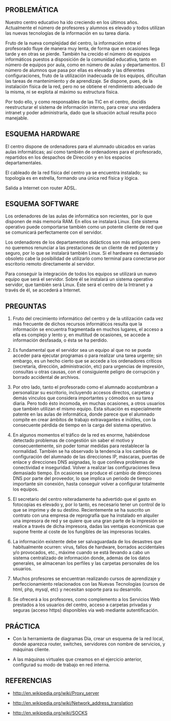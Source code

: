 PROBLEMÁTICA
------------

Nuestro centro educativo ha ido creciendo en los últimos años. Actualmente el número de profesores y alumnos es elevado y todos utilizan las nuevas tecnologías de la información en su tarea diaria.

Fruto de la nueva complejidad del centro, la información entre el profesorado fluye de manera muy lenta, de forma que en ocasiones llega tarde y en otras se pierde. También ha crecido el número de equipos informáticos puestos a disposición de la comunidad educativa, tanto en número de equipos por aula, como en número de aulas y departamentos. El número de alumnos que pasa por ellas es elevado y las diferentes configuraciones, fruto de la utilización inadecuada de los equipos, dificultan las tareas de mantenimiento y de aprendizaje. Se dispone, pues, de la instalación física de la red, pero no se obtiene el rendimiento adecuado de la misma, ni se explota al máximo su estructura física.

Por todo ello, y como responsables de las TIC en el centro, decidís reestructurar el sistema de información interno, para crear una verdadera intranet y poder administrarla, dado que la situación actual resulta poco manejable.





ESQUEMA HARDWARE
----------------

El centro dispone de ordenadores para el alumnado ubicados en varias aulas informáticas; así como también de ordenadores para el profesorado, repartidos en los despachos de Dirección y en los espacios departamentales.

El cableado de la red física del centro ya se encuentra instalado; su topología es en estrella, formando una única red física y lógica.

Salida a Internet con router ADSL.





ESQUEMA SOFTWARE
----------------

Los ordenadores de las aulas de informática son recientes, por lo que disponen de más memoria RAM. En ellos se instalará Linux. Este sistema operativo puede comportarse también como un potente cliente de red que se comunicará perfectamente con el servidor.

Los ordenadores de los departamentos didácticos son más antiguos pero no queremos renunciar a las prestaciones de un cliente de red potente y seguro, por lo que se instalará también Linux. Si el hardware es demasiado obsoleto cabe la posibilidad de utilizarlo como terminal para conectarse por escritorio remoto directamente al servidor.

Para conseguir la integración de todos los equipos se utilizará un nuevo equipo que será el servidor. Sobre él se instalará un sistema operativo servidor, que también será Linux. Éste será el centro de la Intranet y a través de él, se accederá a Internet. 





PREGUNTAS
---------

  1. Fruto del crecimiento informático del centro y de la utilización cada vez más frecuente de dichos recursos informáticos resulta que la información se encuentra fragmentada en muchos lugares, el acceso a ella es complejo y lento y, en multitud de ocasiones, se accede a información desfasada, o ésta se ha perdido.

  2. Es fundamental que el servidor sea un equipo al que no se pueda acceder para ejecutar programas o para realizar una tarea urgente; sin embargo, es un hecho cierto que se accede a los ordenadores críticos (secretaría, dirección, administración, etc) para urgencias de impresión, consultas u otras causas, con el consiguiente peligro de corrupción y borrado accidental de archivos.

  3. Por otro lado, tanto el profesorado como el alumnado acostumbran a personalizar su escritorio, incluyendo accesos directos, carpetas y demás vínculos que considera importantes y cómodos en su tarea diaria. Pero todo ésto incomoda, en muchas ocasiones, a otros usuarios que también utilizan el mismo equipo. Esta situación es especialmente patente en las aulas de informática, donde parece que el alumnado compite en crear ámbitos de trabajo extravagantes e inútiles, con la consecuente pérdida de tiempo en la carga del sistema operativo.

  4. En algunos momentos el tráfico de la red es enorme, habiéndose detectado problemas de congestión sin saber el motivo y consecuentemente, sin poder tomar medidas para restablecer la normalidad. También se ha observado la tendencia a los cambios de configuración del alumnado de las direcciones IP, máscaras, puertas de enlace y direcciones DNS asignadas, lo que conlleva problemas de conectividad e inseguridad. Volver a realizar las configuraciones lleva demasiado tiempo. En ocasiones se produce el cambio de direcciones DNS por parte del proveedor, lo que implica un periodo de tiempo importante sin conexión, hasta conseguir volver a configurar totalmente los equipos.

  5. El secretario del centro reiteradamente ha advertido que el gasto en fotocopias es elevado y, por lo tanto, es necesario tener un control de lo que se imprime y de su destino. Recientemente se ha suscrito un contrato con una empresa de reprografía que ha instalado en alquiler una impresora de red y se quiere que una gran parte de la impresión se realice a través de dicha impresora, dadas las ventajas económicas que supone frente al coste de los fungibles de las impresoras locales.

  6. La información existente debe ser salvaguardada de los desastres que habitualmente ocurren: virus, fallos de hardware, borrados accidentales y/o provocados, etc., máxime cuando se está llevando a cabo un sistema centralizado de información donde, además de los datos generales, se almacenan los perfiles y las carpetas personales de los usuarios.

  7. Muchos profesores se encuentran realizando cursos de aprendizaje y perfeccionamiento relacionados con las Nuevas Tecnologías (cursos de html, php, mysql, etc) y necesitan soporte para su desarrollo.

  8. Se ofrecerá a los profesores, como complemento a los Servicios Web prestados a los usuarios del centro, acceso a carpetas privadas y seguras (acceso https) disponibles vía web mediante autentificación.





PRÁCTICA
--------

  - Con la herramienta de diagramas Dia, crear un esquema de la red local, donde aparezca router, switches, servidores con nombre de servicios, y máquinas cliente.

  - A las máquinas virtuales que creamos en el ejercicio anterior, configurad su modo de trabajo en red interna.





REFERENCIAS
-----------

  - <http://en.wikipedia.org/wiki/Proxy_server>

  - <http://en.wikipedia.org/wiki/Network_address_translation>

  - <http://en.wikipedia.org/wiki/SOCKS>

